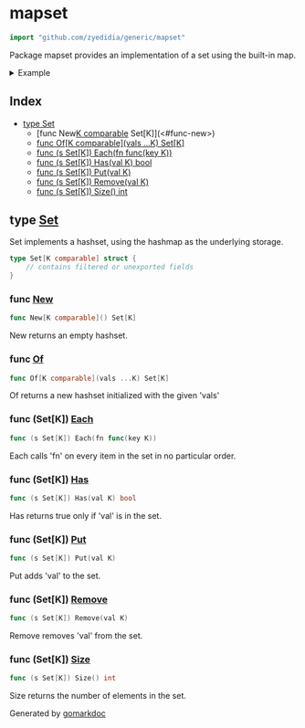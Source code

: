 <!-- Code generated by gomarkdoc. DO NOT EDIT -->

# mapset

```go
import "github.com/zyedidia/generic/mapset"
```

Package mapset provides an implementation of a set using the built\-in map.

<details><summary>Example</summary>
<p>

```go
package main

import (
	"fmt"

	"github.com/zyedidia/generic/mapset"
)

func main() {
	set := mapset.New[string]()
	set.Put("foo")
	set.Put("bar")
	set.Put("baz")

	fmt.Println(set.Has("foo"))
	fmt.Println(set.Has("quux"))
}
```

#### Output

```
true
false
```

</p>
</details>

## Index

- [type Set](<#type-set>)
  - [func New[K comparable]() Set[K]](<#func-new>)
  - [func Of[K comparable](vals ...K) Set[K]](<#func-of>)
  - [func (s Set[K]) Each(fn func(key K))](<#func-setk-each>)
  - [func (s Set[K]) Has(val K) bool](<#func-setk-has>)
  - [func (s Set[K]) Put(val K)](<#func-setk-put>)
  - [func (s Set[K]) Remove(val K)](<#func-setk-remove>)
  - [func (s Set[K]) Size() int](<#func-setk-size>)


## type [Set](<https://github.com/zyedidia/generic/blob/master/mapset/set.go#L5-L7>)

Set implements a hashset, using the hashmap as the underlying storage.

```go
type Set[K comparable] struct {
    // contains filtered or unexported fields
}
```

### func [New](<https://github.com/zyedidia/generic/blob/master/mapset/set.go#L10>)

```go
func New[K comparable]() Set[K]
```

New returns an empty hashset.

### func [Of](<https://github.com/zyedidia/generic/blob/master/mapset/set.go#L17>)

```go
func Of[K comparable](vals ...K) Set[K]
```

Of returns a new hashset initialized with the given 'vals'

### func \(Set\[K\]\) [Each](<https://github.com/zyedidia/generic/blob/master/mapset/set.go#L47>)

```go
func (s Set[K]) Each(fn func(key K))
```

Each calls 'fn' on every item in the set in no particular order.

### func \(Set\[K\]\) [Has](<https://github.com/zyedidia/generic/blob/master/mapset/set.go#L31>)

```go
func (s Set[K]) Has(val K) bool
```

Has returns true only if 'val' is in the set.

### func \(Set\[K\]\) [Put](<https://github.com/zyedidia/generic/blob/master/mapset/set.go#L26>)

```go
func (s Set[K]) Put(val K)
```

Put adds 'val' to the set.

### func \(Set\[K\]\) [Remove](<https://github.com/zyedidia/generic/blob/master/mapset/set.go#L37>)

```go
func (s Set[K]) Remove(val K)
```

Remove removes 'val' from the set.

### func \(Set\[K\]\) [Size](<https://github.com/zyedidia/generic/blob/master/mapset/set.go#L42>)

```go
func (s Set[K]) Size() int
```

Size returns the number of elements in the set.



Generated by [gomarkdoc](<https://github.com/princjef/gomarkdoc>)
